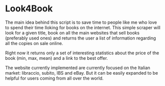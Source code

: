 # Look4Book

The main idea behind this script is to save time to people like me who love to spend their time lloking for books on the internet. This simple scraper will look for a given title, book on all the main websites that sell books (preferably used ones) and returns the user a list of information regarding all the copies on sale online. 

Right now it returns only a set of interesting statistics about the price of the book (min, max, mean) and a link to the best offer. 

The website currently implemented are currently focused on the Italian market: libraccio, subito, IBS and eBay. But it can be easily expanded to be helpful for users coming from all over the world. 

